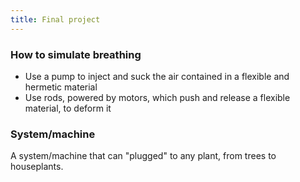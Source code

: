 ```yaml
---
title: Final project
---
```




### How to simulate breathing

- Use a pump to inject and suck the air contained in a flexible and hermetic material
- Use rods, powered by motors, which push and release a flexible material, to deform it

### System/machine

A system/machine that can "plugged" to any plant, from trees to houseplants.

